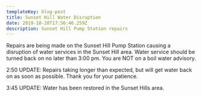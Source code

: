 ```yaml
---
templateKey: blog-post
title: Sunset Hill Water Disruption
date: 2019-10-28T17:56:46.259Z
description: Sunset Hill Pump Station repairs
---
```

Repairs are being made on the Sunset Hill Pump Station causing a disruption of water services in the Sunset Hill area.  Water service should be turned back on no later than 3:00 pm.  You are NOT on a boil water advisory.

2:50 UPDATE:  Repairs taking longer than expected, but will get water back on as soon as possible.  Thank you for your patience.

3:45 UPDATE:  Water has been restored in the Sunset Hills area.
